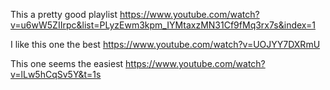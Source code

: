 This a pretty good playlist
https://www.youtube.com/watch?v=u6wW5ZIIrpc&list=PLyzEwm3kpm_IYMtaxzMN31Cf9fMq3rx7s&index=1

I like this one the best
https://www.youtube.com/watch?v=UOJYY7DXRmU

This one seems the easiest
https://www.youtube.com/watch?v=lLw5hCqSv5Y&t=1s

